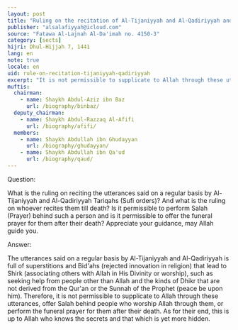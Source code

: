 ```yaml
---
layout: post
title: "Ruling on the recitation of Al-Tijaniyyah and Al-Qadiriyyah and praying behind their followers"
publisher: "alsalafiyyah@icloud.com"
source: "Fatawa Al-Lajnah Al-Da'imah no. 4150-3"
category: [sects]
hijri: Dhul-Hijjah 7, 1441
lang: en
note: true
locale: en
uid: rule-on-recitation-tijaniyyah-qadiriyyah
excerpt: "It is not permissible to supplicate to Allah through these utterances, offer Salah behind people who worship Allah through them, or perform the funeral prayer for them after their death."
muftis:
  chairman: 
    - name: Shaykh Abdul-Aziz ibn Baz
      url: /biography/binbaz/
  deputy_chairman:
    - name: Shaykh Abdul-Razzaq Al-Afifi
      url: /biography/afifi/
  members: 
    - name: Shaykh Abdullah ibn Ghudayyan
      url: /biography/ghudayyan/
    - name: Shaykh Abdullah ibn Qa'ud
      url: /biography/qaud/
---
```


Question: 

What is the ruling on reciting the utterances said on a regular basis by Al-Tijaniyyah and Al-Qadiriyyah Tariqahs (Sufi orders)? And what is the ruling on whoever recites them till death? Is it permissible to perform Salah (Prayer) behind such a person and is it permissible to offer the funeral prayer for them after their death? Appreciate your guidance, may Allah guide you.

Answer:

The utterances said on a regular basis by Al-Tijaniyyah and Al-Qadiriyyah is full of superstitions and Bid'ahs (rejected innovation in religion) that lead to Shirk (associating others with Allah in His Divinity or worship), such as seeking help from people other than Allah and the kinds of Dhikr that are not derived from the Qur'an or the Sunnah of the Prophet (peace be upon him). Therefore, it is not permissible to supplicate to Allah through these utterances, offer Salah behind people who worship Allah through them, or perform the funeral prayer for them after their death. As for their end, this is up to Allah who knows the secrets and that which is yet more hidden.
